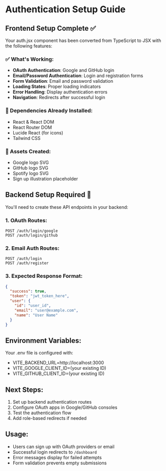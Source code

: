 # Authentication Setup Guide

## Frontend Setup Complete ✅

Your auth.jsx component has been converted from TypeScript to JSX with the following features:

### ✅ What's Working:
- **OAuth Authentication**: Google and GitHub login
- **Email/Password Authentication**: Login and registration forms
- **Form Validation**: Email and password validation
- **Loading States**: Proper loading indicators
- **Error Handling**: Display authentication errors
- **Navigation**: Redirects after successful login

### 🔧 Dependencies Already Installed:
- React & React DOM
- React Router DOM
- Lucide React (for icons)
- Tailwind CSS

### 🎨 Assets Created:
- Google logo SVG
- GitHub logo SVG  
- Spotify logo SVG
- Sign up illustration placeholder

## Backend Setup Required 🚧

You'll need to create these API endpoints in your backend:

### 1. OAuth Routes:
```
POST /auth/login/google
POST /auth/login/github
```

### 2. Email Auth Routes:
```
POST /auth/login
POST /auth/register
```

### 3. Expected Response Format:
```json
{
  "success": true,
  "token": "jwt_token_here",
  "user": {
    "id": "user_id",
    "email": "user@example.com",
    "name": "User Name"
  }
}
```

## Environment Variables:
Your .env file is configured with:
- VITE_BACKEND_URL=http://localhost:3000
- VITE_GOOGLE_CLIENT_ID=(your existing ID)
- VITE_GITHUB_CLIENT_ID=(your existing ID)

## Next Steps:
1. Set up backend authentication routes
2. Configure OAuth apps in Google/GitHub consoles
3. Test the authentication flow
4. Add role-based redirects if needed

## Usage:
- Users can sign up with OAuth providers or email
- Successful login redirects to `/dashboard`
- Error messages display for failed attempts
- Form validation prevents empty submissions
